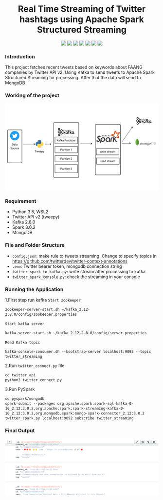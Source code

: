 <h1 align="center">
  <b><center>Real Time Streaming of Twitter hashtags using Apache Spark Structured Streaming<br></b></center>
</h1>
<p align="center">
  <img src="https://img.shields.io/badge/Python-3776AB?style=for-the-badge&logo=python&logoColor=white">
<img src="https://img.shields.io/badge/Apache_Spark-FFFFFF?style=for-the-badge&logo=apachespark&logoColor=#E35A16">
<img src="https://img.shields.io/badge/Shell_Script-121011?style=for-the-badge&logo=gnu-bash&logoColor=white">
<img src="https://img.shields.io/badge/Git-F05032?style=for-the-badge&logo=git&logoColor=white">
<img src="https://img.shields.io/badge/MongoDB-%234ea94b.svg?style=for-the-badge&logo=mongodb&logoColor=white">
<img src="https://img.shields.io/badge/Apache%20Kafka-000?style=for-the-badge&logo=apachekafka">
<img src="https://img.shields.io/badge/Twitter-%231DA1F2.svg?style=for-the-badge&logo=Twitter&logoColor=white">
</p>

### Introduction
This project fetches recent tweets based on keywords about FAANG companies by Twitter API v2. Using Kafka to send tweets to Apache Spark Structured Streaming for processing. After that the data will send to MongoDB
### Working of the project
![workflow](./assets/workflow.png)
### Requirement
- Python 3.8, WSL2
- Twitter API v2 (tweepy)
- Kafka 2.8.0
- Spark 3.0.2
- MongoDB
### File and Folder Structure
- `config.json`: make rule to tweets streaming. Change to specify topics in https://github.com/twitterdev/twitter-context-annotations
- `.env`: Twitter bearer token, mongodb connection string
- `twitter_spark_to_kafka.py`: write stream after processing to kafka
- `twitter_spark_console.py`: check the streaming in your console
### Running the Application
1.First step run kafka
`Start zookeeper`
```
zookeeper-server-start.sh ~/kafka_2.12-2.8.0/config/zookeeper.properties
```
`Start kafka server`
```
kafka-server-start.sh ~/kafka_2.12-2.8.0/config/server.properties
```
`Read Kafka topic`
```
kafka-console-consumer.sh --bootstrap-server localhost:9092 --topic twitter_streaming
```
2.Run `twitter_connect.py` file
```
cd twitter_api
python2 twitter_connect.py
```
3.Run PySpark
```
cd pyspark/mongodb
spark-submit --packages org.apache.spark:spark-sql-kafka-0-10_2.12:3.0.2,org.apache.spark:spark-streaming-kafka-0-10_2.12:3.0.2,org.mongodb.spark:mongo-spark-connector_2.12:3.0.2 twitter_spark.py localhost:9092 subscribe twitter_streaming
```
### Final Output
![mongo](./assets/mongo.png)
